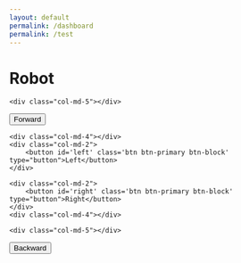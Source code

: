 ```yaml
---
layout: default
permalink: /dashboard
permalink: /test
---
```


<!DOCTYPE html>
<html>
<head>
	<meta charset=utf-8 />
	<title>aREST.js Demo</title>
	<link rel="stylesheet" type="text/css" href="https://maxcdn.bootstrapcdn.com/bootstrap/3.3.4/css/bootstrap.min.css">
  <link rel="stylesheet" type="text/css" href="style.css">
	<script type="text/javascript" src="https://code.jquery.com/jquery-2.1.4.min.js"></script>
	<script type="text/javascript" src="https://cdn.rawgit.com/Foliotek/AjaxQ/master/ajaxq.js"></script>
	<script type="text/javascript" src="https://cdn.rawgit.com/marcoschwartz/aREST.js/master/aREST.js"></script>
	<script type="text/javascript" src="script.js"></script>
</head>
<body>

<div class='container'>

<h1>Robot</h1>

<div class='row'>

	<div class="col-md-5"></div>
  <div class="col-md-2">
    <button id='forward' class='btn btn-primary btn-block' type="button">Forward</button>
  </div>
	<div class="col-md-5"></div>

</div>

<div class='row'>

	<div class="col-md-4"></div>
	<div class="col-md-2">
		<button id='left' class='btn btn-primary btn-block' type="button">Left</button>
	</div>

	<div class="col-md-2">
		<button id='right' class='btn btn-primary btn-block' type="button">Right</button>
	</div>
	<div class="col-md-4"></div>

</div>

<div class='row'>

	<div class="col-md-5"></div>
  <div class="col-md-2">
    <button id='backward' class='btn btn-primary btn-block' type="button">Backward</button>
  </div>
	<div class="col-md-5"></div>

</div>

</div>

</body>
</html>
